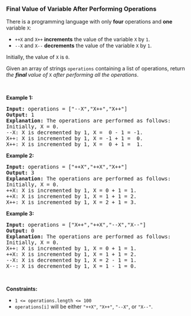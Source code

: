 
<h3>Final Value of Variable After Performing Operations</h3>
<div><p>There is a programming language with only <strong>four</strong> operations and <strong>one</strong> variable <code>X</code>:</p>
<ul>
<li><code>++X</code> and <code>X++</code> <strong>increments</strong> the value of the variable <code>X</code> by <code>1</code>.</li>
<li><code>--X</code> and <code>X--</code> <strong>decrements</strong> the value of the variable <code>X</code> by <code>1</code>.</li>
</ul>
<p>Initially, the value of <code>X</code> is <code>0</code>.</p>
<p>Given an array of strings <code>operations</code> containing a list of operations, return <em>the <strong>final </strong>value of </em><code>X</code> <em>after performing all the operations</em>.</p>
<p> </p>
<p><strong>Example 1:</strong></p>
<pre><strong>Input:</strong> operations = ["--X","X++","X++"]
<strong>Output:</strong> 1
<strong>Explanation:</strong> The operations are performed as follows:
Initially, X = 0.
--X: X is decremented by 1, X =  0 - 1 = -1.
X++: X is incremented by 1, X = -1 + 1 =  0.
X++: X is incremented by 1, X =  0 + 1 =  1.
</pre>
<p><strong>Example 2:</strong></p>
<pre><strong>Input:</strong> operations = ["++X","++X","X++"]
<strong>Output:</strong> 3
<strong>Explanation: </strong>The operations are performed as follows:
Initially, X = 0.
++X: X is incremented by 1, X = 0 + 1 = 1.
++X: X is incremented by 1, X = 1 + 1 = 2.
X++: X is incremented by 1, X = 2 + 1 = 3.
</pre>
<p><strong>Example 3:</strong></p>
<pre><strong>Input:</strong> operations = ["X++","++X","--X","X--"]
<strong>Output:</strong> 0
<strong>Explanation:</strong> The operations are performed as follows:
Initially, X = 0.
X++: X is incremented by 1, X = 0 + 1 = 1.
++X: X is incremented by 1, X = 1 + 1 = 2.
--X: X is decremented by 1, X = 2 - 1 = 1.
X--: X is decremented by 1, X = 1 - 1 = 0.
</pre>
<p> </p>
<p><strong>Constraints:</strong></p>
<ul>
<li><code>1 &lt;= operations.length &lt;= 100</code></li>
<li><code>operations[i]</code> will be either <code>"++X"</code>, <code>"X++"</code>, <code>"--X"</code>, or <code>"X--"</code>.</li>
</ul>
</div>
